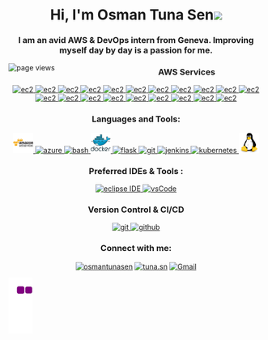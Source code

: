 <h1 align="center">Hi, I'm Osman Tuna Sen<img width="5x" src="https://raw.githubusercontent.com/iampavangandhi/iampavangandhi/master/gifs/Hi.gif"></h1>
<h3 align="center">I am an avid AWS & DevOps intern from Geneva. Improving myself day by day is a passion for me.</h3>


<a href="https://github.com/osmantunasen/">
 <img align="left" src="https://komarev.com/ghpvc/?username=osmantunasen" alt="page views" width="200" />
</a>



<h3 align="center">AWS Services</h3>
<p align="center">
  <a href="https://aws.amazon.com/ec2" target="_blank">
    <img src="https://img.shields.io/badge/EC2-ffa900.svg?style=for-the-badge&logo=amazon-aws&logoColor=white"
      alt="ec2"/>
  </a>
  <a href="https://aws.amazon.com/lambda" target="_blank">
    <img src="https://img.shields.io/badge/Lambda-ffa900.svg?style=for-the-badge&logo=amazon-aws&logoColor=white"
      alt="ec2"/>
  </a>
  <a href="https://docs.aws.amazon.com/elastic-beanstalk" target="_blank">
    <img src="https://img.shields.io/badge/EBS-ffa900.svg?style=for-the-badge&logo=amazon-aws&logoColor=white"
      alt="ec2"/>
  </a>
  <a href="https://docs.aws.amazon.com/ecs/index.html" target="_blank">
    <img src="https://img.shields.io/badge/ECS-ffa900.svg?style=for-the-badge&logo=amazon-aws&logoColor=white"
      alt="ec2"/>
  </a>
  <a href="https://docs.aws.amazon.com/iam/index.html" target="_blank">
    <img src="https://img.shields.io/badge/IAM-be4c44.svg?style=for-the-badge&logo=amazon-aws&logoColor=white"
      alt="ec2"/>
  </a>
  <a href="https://docs.aws.amazon.com/waf/index.html" target="_blank">
    <img src="https://img.shields.io/badge/WAF&Shield-be4c44.svg?style=for-the-badge&logo=amazon-aws&logoColor=white"
      alt="ec2"/>
  </a>
  <a href="https://aws.amazon.com/s3" target="_blank">
    <img src="https://img.shields.io/badge/S3-17b800.svg?style=for-the-badge&logo=amazon-aws&logoColor=white"
      alt="ec2"/>
  </a>
   <a href="https://aws.amazon.com/efs" target="_blank">
    <img src="https://img.shields.io/badge/EFS-17b800.svg?style=for-the-badge&logo=amazon-aws&logoColor=white"
      alt="ec2"/>
  </a>
  <a href="https://docs.aws.amazon.com/cloudformation/index.html" target="_blank">
    <img src="https://img.shields.io/badge/CloudFormation-f73e75.svg?style=for-the-badge&logo=amazon-aws&logoColor=white"
      alt="ec2"/>
  </a>
  <a href="https://docs.aws.amazon.com/cloudwatch/index.html" target="_blank">
    <img src="https://img.shields.io/badge/CloudWatch-f73e75.svg?style=for-the-badge&logo=amazon-aws&logoColor=white"
      alt="ec2"/>
  </a>
  <a href="https://docs.aws.amazon.com/sqs/index.html" target="_blank">
    <img src="https://img.shields.io/badge/SQS-f73e75.svg?style=for-the-badge&logo=amazon-aws&logoColor=white"
      alt="ec2"/>
  </a>
  <a href="https://docs.aws.amazon.com/sns/index.html" target="_blank">
    <img src="https://img.shields.io/badge/SNS-f73e75.svg?style=for-the-badge&logo=amazon-aws&logoColor=white"
      alt="ec2"/>
  </a>
  <a href="https://docs.aws.amazon.com/route53/index.html" target="_blank">
    <img src="https://img.shields.io/badge/Route53-0443f3.svg?style=for-the-badge&logo=amazon-aws&logoColor=white"
      alt="ec2"/>
  </a>
  <a href="https://docs.aws.amazon.com/cloudfront/index.html" target="_blank">
    <img src="https://img.shields.io/badge/CloudFront-0443f3.svg?style=for-the-badge&logo=amazon-aws&logoColor=white"
      alt="ec2"/>
  </a>
  <a href="https://docs.aws.amazon.com/apigateway/index.html" target="_blank">
    <img src="https://img.shields.io/badge/API Gateway-0443f3.svg?style=for-the-badge&logo=amazon-aws&logoColor=white"
      alt="ec2"/>
  </a>
  <a href="https://docs.aws.amazon.com/rds/index.html" target="_blank">
    <img src="https://img.shields.io/badge/RDS-0443f3.svg?style=for-the-badge&logo=amazon-aws&logoColor=white"
      alt="ec2"/>
  </a>
  <a href="https://aws.amazon.com/dynamodb" target="_blank">
    <img src="https://img.shields.io/badge/DynamoDb-0443f3.svg?style=for-the-badge&logo=amazon-aws&logoColor=white"
      alt="ec2"/>
  </a>
  <a href="https://docs.aws.amazon.com/vpc/index.html" target="_blank">
    <img src="https://img.shields.io/badge/VPC-0443f3.svg?style=for-the-badge&logo=amazon-aws&logoColor=white"
      alt="ec2"/>
  </a>
  <a href="https://docs.aws.amazon.com/elasticache/index.html" target="_blank">
    <img src="https://img.shields.io/badge/ElestiCache-0443f3.svg?style=for-the-badge&logo=amazon-aws&logoColor=white"
      alt="ec2"/>
  </a>
  <a href="https://docs.aws.amazon.com/redshift/index.html" target="_blank">
    <img src="https://img.shields.io/badge/Red Shift-0443f3.svg?style=for-the-badge&logo=amazon-aws&logoColor=white"
      alt="ec2"/>
  </a>
</p>
<h3 align="center">Languages and Tools:</h3>
<p align="center"> <a href="https://aws.amazon.com" target="_blank" rel="noreferrer"> <img src="https://raw.githubusercontent.com/devicons/devicon/master/icons/amazonwebservices/amazonwebservices-original-wordmark.svg" alt="aws" width="40" height="40"/> </a> <a href="https://azure.microsoft.com/en-in/" target="_blank" rel="noreferrer"> <img src="https://www.vectorlogo.zone/logos/microsoft_azure/microsoft_azure-icon.svg" alt="azure" width="40" height="40"/> </a> <a href="https://www.gnu.org/software/bash/" target="_blank" rel="noreferrer"> <img src="https://www.vectorlogo.zone/logos/gnu_bash/gnu_bash-icon.svg" alt="bash" width="40" height="40"/> </a> <a href="https://www.docker.com/" target="_blank" rel="noreferrer"> <img src="https://raw.githubusercontent.com/devicons/devicon/master/icons/docker/docker-original-wordmark.svg" alt="docker" width="40" height="40"/> </a> <a href="https://flask.palletsprojects.com/" target="_blank" rel="noreferrer"> <img src="https://www.vectorlogo.zone/logos/pocoo_flask/pocoo_flask-icon.svg" alt="flask" width="40" height="40"/> </a> <a href="https://git-scm.com/" target="_blank" rel="noreferrer"> <img src="https://www.vectorlogo.zone/logos/git-scm/git-scm-icon.svg" alt="git" width="40" height="40"/> </a> <a href="https://www.jenkins.io" target="_blank" rel="noreferrer"> <img src="https://www.vectorlogo.zone/logos/jenkins/jenkins-icon.svg" alt="jenkins" width="40" height="40"/> </a> <a href="https://kubernetes.io" target="_blank" rel="noreferrer"> <img src="https://www.vectorlogo.zone/logos/kubernetes/kubernetes-icon.svg" alt="kubernetes" width="40" height="40"/> </a> <a href="https://www.linux.org/" target="_blank" rel="noreferrer"> <img src="https://raw.githubusercontent.com/devicons/devicon/master/icons/linux/linux-original.svg" alt="linux" width="40" height="40"/> </a> </p>


<h3 align="center">Preferred IDEs  & Tools :</h3>
<p align="center"> 
  <a href="https://visualstudio.microsoft.com/tr/" target="_blank">
    <img src="https://img.shields.io/badge/Visual Studio-2C2255.svg?style=for-the-badge&logo=vs&logoColor=white" alt="eclipse IDE"/> 
  </a>
  <a href="https://code.visualstudio.com/" target="_blank">
    <img src="https://img.shields.io/badge/vscode-007ACC.svg?style=for-the-badge&logo=visualstudiocode&logoColor=white" alt="vsCode"/> 
  </a>
 </p>
 
 
<h3 align="center">Version Control & CI/CD</h3>
<p align="center">
  <a href="https://git-scm.com/" target="_blank">
    <img src="https://img.shields.io/badge/git-F05032.svg?style=for-the-badge&logo=git&logoColor=white"
      alt="git"/>
  </a>
  <a href="https://github.com/Vedooo" target="_blank">
    <img src="https://img.shields.io/badge/github-181717.svg?style=for-the-badge&logo=github&logoColor=white" alt="github" />
  </a>
</p>


<h3 align="center">Connect with me:</h3>
<p align="center">
 <a href="https://linkedin.com/in/osmantunasen" target="blank"><img align="center" src="https://raw.githubusercontent.com/rahuldkjain/github-profile-readme-generator/master/src/images/icons/Social/linked-in-alt.svg" alt="osmantunasen" height="30" width="40" /></a>
<a href="https://instagram.com/tuna.sn" target="blank"><img align="center" src="https://raw.githubusercontent.com/rahuldkjain/github-profile-readme-generator/master/src/images/icons/Social/instagram.svg" alt="tuna.sn" height="30" width="40" /></a>
<a href="mailto:senoglu3800@gmail.com" target="_blank"><img align="center"src="https://img.shields.io/badge/Gmail-D14836?style=for-the-badge&logo=gmail&logoColor=white" alt="Gmail">
</a>
</p>


   ![snake gif](https://github.com/Fatih-Baser/Fatih-BASER/blob/output/github-contribution-grid-snake.gif)
